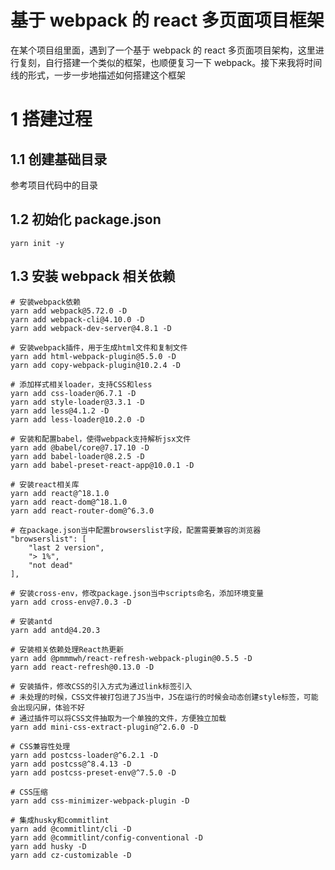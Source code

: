 # 基于 webpack 的 react 多页面项目框架

在某个项目组里面，遇到了一个基于 webpack 的 react 多页面项目架构，这里进行复刻，自行搭建一个类似的框架，也顺便复习一下 webpack。接下来我将时间线的形式，一步一步地描述如何搭建这个框架

# 1 搭建过程

## 1.1 创建基础目录

参考项目代码中的目录

## 1.2 初始化 package.json

```shell
yarn init -y
```

## 1.3 安装 webpack 相关依赖

```shell
# 安装webpack依赖
yarn add webpack@5.72.0 -D
yarn add webpack-cli@4.10.0 -D
yarn add webpack-dev-server@4.8.1 -D

# 安装webpack插件，用于生成html文件和复制文件
yarn add html-webpack-plugin@5.5.0 -D
yarn add copy-webpack-plugin@10.2.4 -D

# 添加样式相关loader，支持CSS和less
yarn add css-loader@6.7.1 -D
yarn add style-loader@3.3.1 -D
yarn add less@4.1.2 -D
yarn add less-loader@10.2.0 -D

# 安装和配置babel，使得webpack支持解析jsx文件
yarn add @babel/core@7.17.10 -D
yarn add babel-loader@8.2.5 -D
yarn add babel-preset-react-app@10.0.1 -D

# 安装react相关库
yarn add react@^18.1.0
yarn add react-dom@^18.1.0
yarn add react-router-dom@^6.3.0

# 在package.json当中配置browserslist字段，配置需要兼容的浏览器
"browserslist": [
    "last 2 version",
    "> 1%",
    "not dead"
],

# 安装cross-env，修改package.json当中scripts命名，添加环境变量
yarn add cross-env@7.0.3 -D

# 安装antd
yarn add antd@4.20.3

# 安装相关依赖处理React热更新
yarn add @pmmmwh/react-refresh-webpack-plugin@0.5.5 -D
yarn add react-refresh@0.13.0 -D

# 安装插件，修改CSS的引入方式为通过link标签引入
# 未处理的时候，CSS文件被打包进了JS当中，JS在运行的时候会动态创建style标签，可能会出现闪屏，体验不好
# 通过插件可以将CSS文件抽取为一个单独的文件，方便独立加载
yarn add mini-css-extract-plugin@^2.6.0 -D

# CSS兼容性处理
yarn add postcss-loader@^6.2.1 -D
yarn add postcss@^8.4.13 -D
yarn add postcss-preset-env@^7.5.0 -D

# CSS压缩
yarn add css-minimizer-webpack-plugin -D

# 集成husky和commitlint
yarn add @commitlint/cli -D
yarn add @commitlint/config-conventional -D
yarn add husky -D
yarn add cz-customizable -D
```

